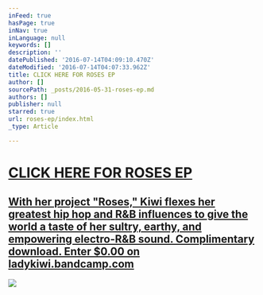 ```yaml
---
inFeed: true
hasPage: true
inNav: true
inLanguage: null
keywords: []
description: ''
datePublished: '2016-07-14T04:09:10.470Z'
dateModified: '2016-07-14T04:07:33.962Z'
title: CLICK HERE FOR ROSES EP
author: []
sourcePath: _posts/2016-05-31-roses-ep.md
authors: []
publisher: null
starred: true
url: roses-ep/index.html
_type: Article

---
```

[][0]

# [CLICK HERE FOR ROSES EP][0]

## [With her project "Roses," Kiwi flexes her greatest hip hop and R&B influences to give the world a taste of her sultry, earthy, and empowering electro-R&B sound. Complimentary download. Enter $0.00 on ladykiwi.bandcamp.com][1]
![](https://the-grid-user-content.s3-us-west-2.amazonaws.com/bbd87f15-b445-448d-b3eb-14ffe1471559.jpg)

[0]: http://ladykiwi.bandcamp.com/releases
[1]: http://ladykiwi.bandcamp.com/